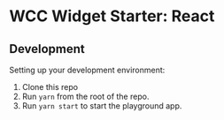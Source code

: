 # WCC Widget Starter: React

## Development

Setting up your development environment:

1. Clone this repo
2. Run `yarn` from the root of the repo.
3. Run `yarn start` to start the playground app.